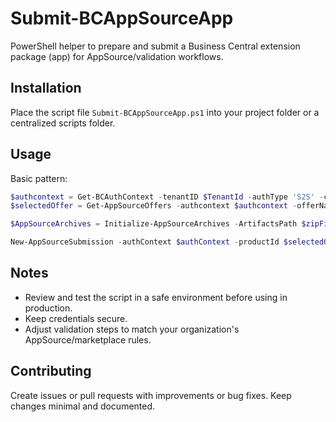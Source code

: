 # Submit-BCAppSourceApp

PowerShell helper to prepare and submit a Business Central extension package (app) for AppSource/validation workflows.

## Installation
Place the script file `Submit-BCAppSourceApp.ps1` into your project folder or a centralized scripts folder.

## Usage
Basic pattern:
```powershell
$authcontext = Get-BCAuthContext -tenantID $TenantId -authType 'S2S' -clientId $clientId -clientSecret $clientSecret
$selectedOffer = Get-AppSourceOffers -authcontext $authcontext -offerName 'File Handler Helper Core'

$AppSourceArchives = Initialize-AppSourceArchives -ArtifactsPath $zipFilePath -OfferName $selectedOffer.name -mainApp $appFile -libraryApps 'all'

New-AppSourceSubmission -authContext $authContext -productId $selectedOffer.id -appFile $AppSourceArchives.mainAppFile -libraryAppFiles $AppSourceArchives.libraryAppFiles -autoPromote -Force
```
## Notes
- Review and test the script in a safe environment before using in production.
- Keep credentials secure.
- Adjust validation steps to match your organization's AppSource/marketplace rules.

## Contributing
Create issues or pull requests with improvements or bug fixes. Keep changes minimal and documented.